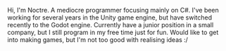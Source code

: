 Hi, I'm Noctre.
A mediocre programmer focusing mainly on C#.
I've been working for several years in the Unity game engine, but have switched recently to the Godot engine.
Currently have a junior position in a small company, but I still program in my free time just for fun.
Would like to get into making games, but I'm not too good with realising ideas :/
